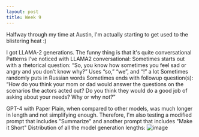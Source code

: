 ```yaml
---
layout: post
title: Week 9
---
```

Halfway through my time at Austin, I'm actually starting to get used to the blistering heat :)

I got LLAMA-2 generations. The funny thing is that it's quite conversational
Patterns I’ve noticed with LLAMA2 conversational:
Sometimes starts out with a rhetorical question: “So, you know how sometimes you feel sad or angry and you don’t know why?”
Uses “so,” “we”, and “!” a lot
Sometimes randomly puts in Russian words
Sometimes ends with followup question(s):
“How do you think your mom or dad would answer the questions on the scenarios the actors acted out? Do you think they would do a good job of asking about your needs? Why or why not?”

GPT-4 with Paper Plain, when compared to other models, was much longer in length and not simplifying enough. Therefore, I'm also testing a modified prompt that includes "Summarize" and another prompt that includes "Make it Short"
Distribution of all the model generation lengths:
![image](https://github.com/lilywchen/lilywchendreu.github.io/assets/48391794/5d113870-b5da-4f0f-b574-ae89739c4f52)

